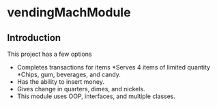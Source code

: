 # vendingMachModule


## Introduction

This project has a few options
* Completes transactions for items
  *Serves 4 items of limited quantity
  *Chips, gum, beverages, and candy.
* Has the ability to insert money.
* Gives change in quarters, dimes, and nickels.
* This module uses OOP, interfaces, and multiple classes.
